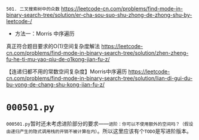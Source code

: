 
`501. 二叉搜索树中的众数` https://leetcode-cn.com/problems/find-mode-in-binary-search-tree/solution/er-cha-sou-suo-shu-zhong-de-zhong-shu-by-leetcode-/
- 方法一：Morris 中序遍历

真正符合题目要求的O(1)空间复杂度解法 https://leetcode-cn.com/problems/find-mode-in-binary-search-tree/solution/zhen-zheng-fu-he-ti-mu-yao-qiu-de-o1kong-jian-fu-z/

【连递归都不用的常数空间复杂度】Morris中序遍历 https://leetcode-cn.com/problems/find-mode-in-binary-search-tree/solution/lian-di-gui-du-bu-yong-de-chang-shu-kong-jian-fu-z/

# `000501.py`

`000501.py`暂时还未考虑进阶部分的要求——`进阶：你可以不使用额外的空间吗？（假设由递归产生的隐式调用栈的开销不被计算在内）`。所以这里应该有个`TODO`是写进阶版本。
